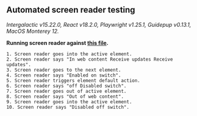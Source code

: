 ## Automated screen reader testing

_Intergalactic v15.22.0, React v18.2.0, Playwright v1.25.1,
Guidepup v0.13.1, MacOS Monterey 12._

**Running screen reader against [this file](https://github.com/semrush/intergalactic/blob/master/website/docs/components/switch/examples/two-addons.tsx).**

```
1. Screen reader goes into the active element.
2. Screen reader says "In web content Receive updates Receive updates".
3. Screen reader goes to the next element.
4. Screen reader says "Enabled on switch".
5. Screen reader triggers element default action.
6. Screen reader says "off Disabled switch".
7. Screen reader goes out of active element.
8. Screen reader says "Out of web content".
9. Screen reader goes into the active element.
10. Screen reader says "Disabled off switch".
```
